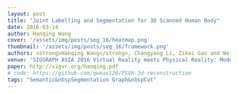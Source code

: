 ```yaml
---
layout: post
title: "Joint Labelling and Segmentation for 3D Scanned Human Body"
date: 2016-03-14
author: Hanqing Wang
cover: '/assets/img/posts/seg_16/heatmap.png'
thumbnail: '/assets/img/posts/seg_16/framework.png'
authors: <strong>Hanqing Wang</strong>, Changyang Li, Zikai Gao and Wei Liang
venue: 'SIGGRAPH ASIA 2016 Virtual Reality meets Physical Reality: Modelling and Simulating Virtual Humans and Environments'
paper: http://sigvr.org/hanqing.pdf
# code: https://github.com/qweas120/PSVH-3d-reconstruction
tags: "Semantic&nbspSegmentation Graph&nbspCut"
---
```

<!-- 
> Transform your plain text into static websites and blogs.

### Welcome

This site aims to be a comprehensive guide to Jekyll. We’ll cover topics such as getting your site up and running, creating and managing your content, customizing the way your site works and looks, deploying to various environments, and give you some advice on participating in the future development of Jekyll itself.

### So what is Jekyll, exactly?Permalink

Jekyll is a simple, blog-aware, static site generator. It takes a template directory containing raw text files in various formats, runs it through a converter (like [Markdown](https://daringfireball.net/projects/markdown/)) and our [Liquid](https://github.com/Shopify/liquid/wiki) renderer, and spits out a complete, ready-to-publish static website suitable for serving with your favorite web server. Jekyll also happens to be the engine behind GitHub Pages, which means you can use Jekyll to host your project’s page, blog, or website from GitHub’s servers for free.

### Helpful HintsPermalink

Throughout this guide there are a number of small-but-handy pieces of information that can make using Jekyll easier, more interesting, and less hazardous. Here’s what to look out for.

### Video Test

<iframe type="text/html" width="100%" height="385" src="http://www.youtube.com/embed/gfmjMWjn-Xg" frameborder="0"></iframe> -->